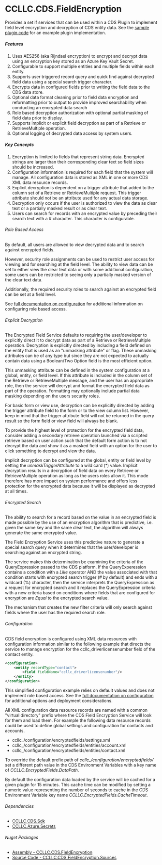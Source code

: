 # CCLLC.CDS.FieldEncryption

Provides a set if services that can be used within a CDS Plugin to implement field level encryption 
and decryption of CDS entity data. See the [sample plugin code](https://github.com/ScottColson/CCLLC.CDS.FieldEncryption/blob/master/CCLLC.CDS.FieldEncryption.Sample/FieldEncryptionPlugin.cs)
for an example plugin implementation.

##### Features

1. Uses AES256 (aka Rijndael encryption) to encrypt and decrypt data using an encryption key stored as an Azure Key Vault Secret.
2. Configurable to support multiple entities and multiple fields within each entity.
3. Supports user triggered record query and quick find against decrypted field data using a special search trigger character.
4. Encrypts data in configured fields prior to writing the field data to the CDS data store.
5. Optional data format cleaning prior to field data encryption and reformatting prior to output to provide improved searchability when conducting an encrypted data search
6. Role based decryption authorization with optional partial masking of field data prior to display.
7. Supports implicit or explicit field decryption as part of a Retrieve or RetrieveMultiple operation.
8. Optional logging of decrypted data access by system users.

##### Key Concepts

1. Encryption is limited to fields that represent string data. Encrypted strings are larger than their corresponding clear text so field sizes should be increased.
2. Configuration information is required for each field that the system will manage. All configuration data is stored as XML in one or more CDS XML data resource records.
2. Explicit decryption is dependent on a trigger attribute that added to the column set of a Retrieve or RetrieveMultiple request. This trigger attribute should not be an attribute used for any actual data storage.
3. Decryption only occurs if the user is authorized to view the data as clear text or a partially masked result or as clear text.
5. Users can search for records with an encrypted value by preceding their search text with a # character. This character is configurable.

###### Role Based Access

By default, all users are allowed to view decrypted data and to search against encrypted
fields. 

However, security role assignments can be used to restrict user access for viewing and
for searching at the field level. The ability to view data can be set to either view
the clear text data or with some additional configuration, some users can be restricted
to seeing only a partially masked version of the clear text data. 

Additionally, the required security roles to search against an encrypted field can be
set at a field level.

See [full documentation on configuration](Configuration.md) for additional information
on configuring role based access.

###### Explicit Decryption

The Encrypted Field Service defaults to requiring the user/developer to explicitly direct it to decrypt data
as part of a Retrieve or RetrieveMultiple operation. Decryption is explicitly directed by including a field 
defined on the entity that is used as an "unmasking attribute" or flag. These unmasking attributes can be
of any type but since they are not expected to actually contain data using a Boolean/Two Option field is 
the most efficient option.

This unmasking attribute can be defined in the system configuration at a global, entity, or field level. If
this attribute is included in the column set of the Retrieve or RetrieveMultiple message, and the user has 
an appropriate role, then the service will decrypt and format the encrypted field data as part of the 
operation. Formatting may optionally include partial data masking depending on the users security roles.

For basic form or view use, decryption can be explicitly directed by adding the trigger attribute field to 
the form or to the view column list. However, keep in mind that the trigger attribute field will not be 
returned in the query result so the form field or view field will always be blank.

To provide the highest level of protection for the encrypted field data, consider adding a secondary retrieve
operation launched via a scripted retrieve based on user action such that the default form action is to not 
decrypt the data and show it as a masked field with an option for the user to click something to decrypt and
view the data.

Implicit decryption can be configured at the global, entity or field level by setting the _unmaskTriggerAttribute_ 
to a wild card (*) value. Implicit decryption results in a decryption of field data on every Retrieve or
RetrieveMultiple operation as long as the users roles allow it. This mode therefore has more impact on system
performance and offers less protection for the encrypted data because it will be displayed as decrypted at
all times.

###### Encrypted Search

The ability to search for a record based on the value in an encrypted field is made possible
by the use of an encryption algorithm that is predictive, i.e. given the same key and the same
clear text, the algorithm will always generate the same encrypted value. 

The Field Encryption Service uses this predictive nature to generate a special search query
when it determines that the user/developer is searching against an encrypted string.

The service makes this determination be examining the criteria of the QueryExpression passed
to the CDS platform. If the QueryExperession contains a condition with a _Like_
operator AND the value associated with that condition starts with encrypted search trigger 
(# by default) and ends with a wildcard (%) character, then the service interprets the 
QueryExpression as a request for encrypted search and it replaces the QueryExpression criteria
with a new criteria based on conditions where fields that are configured for encryption are
_Equal_ to the encrypted search value.

The mechanism that creates the new filter criteria will only search against fields where
the user has the required search role. 

###### Configuration    

CDS field encryption is configured using XML data resources with configuration 
information similar to the following example that directs the service to manage encryption for
the ccllc_driverlicensenumber field of the contact entity.
```xml
<configuration>
    <entity recordType="contact">
        <field fieldName="ccllc_driverlicensenumber"/>
    </entity>
</configuration>
```
This simplified configuration example relies on default values and does not implement role based
access. See the [full documentation on configuration](Configuration.md) for additional options and deployment
considerations.

All XML configuration data resource records are named with a common "virtual directory" prefix where the 
CDS Field Encryption Service will look for them and load them. For example the following data resource
records could be used to define global settings and configuration for contacts and accounts.

- ccllc_/configuration/encryptedfields/settings.xml
- ccllc_/configuration/encryptedfields/entities/account.xml
- ccllc_/configuration/encryptedfields/entities/contact.xml

To override the default prefix path of *ccllc_/configuration/encryptedfields/* set a different path 
value in the CDS Environment Variables with a key name of *CCLLC.EncryptedFields.DataPath*.

By default the configuration data loaded by the service will be cached for a given plugin for 15 minutes. This
cache time can be modified by setting a numeric value representing the number of seconds to cache in 
the CDS Environment Variable key name *CCLLC.EncryptedFields.CacheTimeout*. 



###### Dependencies

- [CCLLC.CDS.Sdk](https://scottcolson.github.io/CCLLCCodeLibraries/CCLLC.CDS.Sdk.html)
- [CCLLC.Azure.Secrets](https://scottcolson.github.io/CCLLC.Azure.Secrets/)

###### Nuget Packages

- [Assembly - CCLLC.CDS.FieldEncryption](https://www.nuget.org/packages/CCLLC.CDS.FieldEncryption/)
- [Source Code - CCLLC.CDS.FieldEncryption.Sources](https://www.nuget.org/packages/CCLLC.CDS.FieldEncryption.Sources/)



